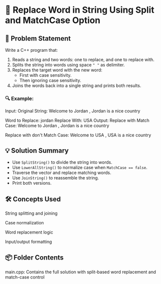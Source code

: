 # 🔁 Replace Word in String Using Split and MatchCase Option

## 🧩 Problem Statement
Write a C++ program that:
1. Reads a string and two words: one to replace, and one to replace with.
2. Splits the string into words using space `" "` as delimiter.
3. Replaces the target word with the new word:
   - First with case sensitivity.
   - Then ignoring case sensitivity.
4. Joins the words back into a single string and prints both results.

### 🔍 Example:
Input:
Original String: Welcome to Jordan , Jordan is a nice country

Word to Replace: jordan 
Replace With: USA
Output:
Replace with Match Case: Welcome to Jordan , Jordan is a nice country

Replace with don't Match Case: Welcome to USA , USA is a nice country


## 💡 Solution Summary
- Use `SplitString()` to divide the string into words.
- Use `LowerAllString()` to normalize case when `MatchCase == false`.
- Traverse the vector and replace matching words.
- Use `JoinString()` to reassemble the string.
- Print both versions.

## 🛠️ Concepts Used
String splitting and joining

Case normalization

Word replacement logic

Input/output formatting

## 📦 Folder Contents
main.cpp: Contains the full solution with split-based word replacement and match-case control
